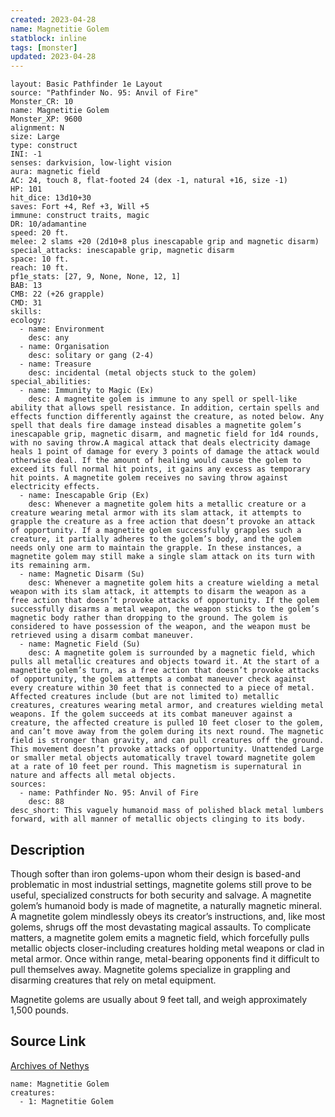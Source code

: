 ```yaml
---
created: 2023-04-28
name: Magnetitie Golem
statblock: inline
tags: [monster]
updated: 2023-04-28
---
```

```statblock
layout: Basic Pathfinder 1e Layout
source: "Pathfinder No. 95: Anvil of Fire"
Monster_CR: 10
name: Magnetitie Golem
Monster_XP: 9600
alignment: N
size: Large
type: construct
INI: -1
senses: darkvision, low-light vision
aura: magnetic field
AC: 24, touch 8, flat-footed 24 (dex -1, natural +16, size -1)
HP: 101
hit_dice: 13d10+30
saves: Fort +4, Ref +3, Will +5
immune: construct traits, magic
DR: 10/adamantine
speed: 20 ft.
melee: 2 slams +20 (2d10+8 plus inescapable grip and magnetic disarm)
special_attacks: inescapable grip, magnetic disarm
space: 10 ft.
reach: 10 ft.
pf1e_stats: [27, 9, None, None, 12, 1]
BAB: 13
CMB: 22 (+26 grapple)
CMD: 31
skills: 
ecology:
  - name: Environment
    desc: any
  - name: Organisation
    desc: solitary or gang (2-4)
  - name: Treasure
    desc: incidental (metal objects stuck to the golem)
special_abilities:
  - name: Immunity to Magic (Ex)
    desc: A magnetite golem is immune to any spell or spell-like ability that allows spell resistance. In addition, certain spells and effects function differently against the creature, as noted below. Any spell that deals fire damage instead disables a magnetite golem’s inescapable grip, magnetic disarm, and magnetic field for 1d4 rounds, with no saving throw.A magical attack that deals electricity damage heals 1 point of damage for every 3 points of damage the attack would otherwise deal. If the amount of healing would cause the golem to exceed its full normal hit points, it gains any excess as temporary hit points. A magnetite golem receives no saving throw against electricity effects.
  - name: Inescapable Grip (Ex)
    desc: Whenever a magnetite golem hits a metallic creature or a creature wearing metal armor with its slam attack, it attempts to grapple the creature as a free action that doesn’t provoke an attack of opportunity. If a magnetite golem successfully grapples such a creature, it partially adheres to the golem’s body, and the golem needs only one arm to maintain the grapple. In these instances, a magnetite golem may still make a single slam attack on its turn with its remaining arm.
  - name: Magnetic Disarm (Su)
    desc: Whenever a magnetite golem hits a creature wielding a metal weapon with its slam attack, it attempts to disarm the weapon as a free action that doesn’t provoke attacks of opportunity. If the golem successfully disarms a metal weapon, the weapon sticks to the golem’s magnetic body rather than dropping to the ground. The golem is considered to have possession of the weapon, and the weapon must be retrieved using a disarm combat maneuver.
  - name: Magnetic Field (Su)
    desc: A magnetite golem is surrounded by a magnetic field, which pulls all metallic creatures and objects toward it. At the start of a magnetite golem’s turn, as a free action that doesn’t provoke attacks of opportunity, the golem attempts a combat maneuver check against every creature within 30 feet that is connected to a piece of metal. Affected creatures include (but are not limited to) metallic creatures, creatures wearing metal armor, and creatures wielding metal weapons. If the golem succeeds at its combat maneuver against a creature, the affected creature is pulled 10 feet closer to the golem, and can’t move away from the golem during its next round. The magnetic field is stronger than gravity, and can pull creatures off the ground. This movement doesn’t provoke attacks of opportunity. Unattended Large or smaller metal objects automatically travel toward magnetite golem at a rate of 10 feet per round. This magnetism is supernatural in nature and affects all metal objects.
sources:
  - name: Pathfinder No. 95: Anvil of Fire
    desc: 88
desc_short: This vaguely humanoid mass of polished black metal lumbers forward, with all manner of metallic objects clinging to its body.
```
## Description
Though softer than iron golems-upon whom their design is based-and problematic in most industrial settings, magnetite golems still prove to be useful, specialized constructs for both security and salvage. A magnetite golem’s humanoid body is made of magnetite, a naturally magnetic mineral. A magnetite golem mindlessly obeys its creator’s instructions, and, like most golems, shrugs off the most devastating magical assaults. To complicate matters, a magnetite golem emits a magnetic field, which forcefully pulls metallic objects closer-including creatures holding metal weapons or clad in metal armor. Once within range, metal-bearing opponents find it difficult to pull themselves away. Magnetite golems specialize in grappling and disarming creatures that rely on metal equipment.

Magnetite golems are usually about 9 feet tall, and weigh approximately 1,500 pounds.
## Source Link
[Archives of Nethys](https://aonprd.com/MonsterDisplay.aspx?ItemName=Magnetitie%20Golem)
```encounter-table
name: Magnetitie Golem
creatures:
  - 1: Magnetitie Golem
```
